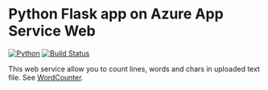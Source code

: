 # Python Flask app on Azure App Service Web
[![Python](https://img.shields.io/badge/python-2.7%2C%203.4--dev-blue.svg)]()
[![Build Status](https://travis-ci.org/sweetdream779/WebServer.svg?branch=master)](https://travis-ci.org/sweetdream779/WebServer)


This web service allow you to count lines, words and chars in uploaded text file.
See [WordCounter](http://textcounter.azurewebsites.net/). 

